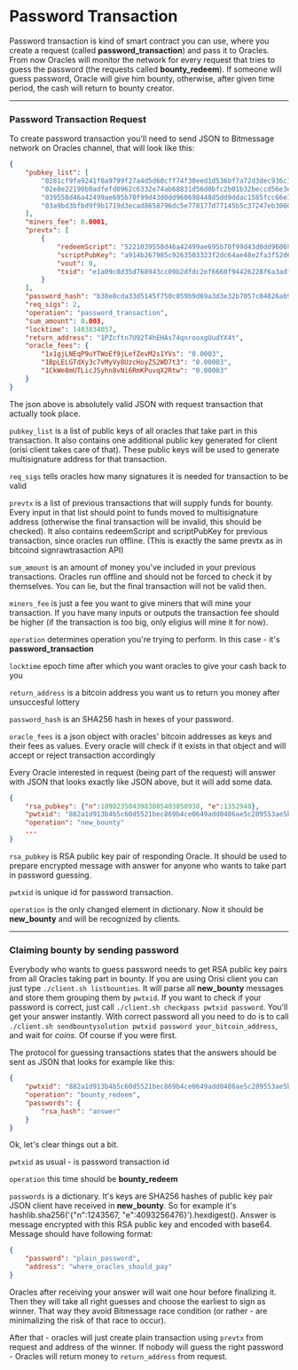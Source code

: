 # Password Transaction

Password transaction is kind of smart contract you can use, where you create a request (called **password_transaction**) and pass it to Oracles. From now Oracles will monitor the network for every request that tries to guess the password (the requests called **bounty_redeem**). If someone will guess password, Oracle will give him bounty, otherwise, after given time period, the cash will return to bounty creator.
___

### Password Transaction Request

To create password transaction you'll need to send JSON to Bitmessage network on Oracles channel, that will look like this:


```json
{
    "pubkey_list": [
        "0281cf9fa9241f0a9799f27a4d5d60cff74f30eed1d536bf7a72d3dec936c15163",
        "02e8e22190b0adfefd0962c6332e74ab68831d56d0bfc2b01b32beccd56e3ef6f0",
        "039558d46a42499ae695b70f99d43d0dd960698448d5dd9ddac1585fcc66e1bdd8",
        "03a9bd3bfbd9f9b1719d3ecad8658796dc5e778177d77145b5c37247eb30608618"
    ],
    "miners_fee": 0.0001,
    "prevtx": [
        {
            "redeemScript": "5221039558d46a42499ae695b70f99d43d0dd960698448d5dd9ddac1585fcc66e1bdd82103a9bd3bfbd9f9b1719d3ecad8658796dc5e778177d77145b5c37247eb306086182102e8e22190b0adfefd0962c6332e74ab68831d56d0bfc2b01b32beccd56e3ef6f0210281cf9fa9241f0a9799f27a4d5d60cff74f30eed1d536bf7a72d3dec936c1516354ae",
            "scriptPubKey": "a914b267985c9263503323f2dc64ae48e2fa3f52d67e87",
            "vout": 0,
            "txid": "e1a09c8d35d768943cc09b2dfdc2ef6660f94426228f6a3adf499ed91185eb46"
        }
    ],
    "password_hash": "b38e8cda33d5145f750c059b9d69a3d3e32b7057c04826ab9697ad89e1ef56ac",
    "req_sigs": 2,
    "operation": "password_transaction",
    "sum_amount": 0.003,
    "locktime": 1403834057,
    "return_address": "1PZcftn7U92T4hEHAs74qnrooxgUudYX4t",
    "oracle_fees": {
        "1x1gjLNEqP9uYTWoEf9jLefZevM2s1YVs": "0.0003",
        "1BpLELGTdXy3c7vMyVy8UzcHoyZS2WD7t3": "0.00003",
        "1CkWe8mUTLicJSyhn8vNi6RmKPuvqX2Rtw": "0.00003"
    }
}
```

The json above is absolutely valid JSON with request transaction that actually took place.

```pubkey_list``` is a list of public keys of all oracles that take part in this transaction. It also contains one additional public key generated for client (orisi client takes care of that). These public keys will be used to generate multisignature address for that transaction.

```req_sigs``` tells oracles how many signatures it is needed for transaction to be valid

```prevtx``` is a list of previous transactions that will supply funds for bounty. Every input in that list should point to funds moved to multisignature address (otherwise the final transaction will be invalid, this should be checked). It also contains redeemScript and scriptPubKey for previous transaction, since oracles run offline. (This is exactly the same prevtx as in bitcoind signrawtrasaction API)

```sum_amount``` is an amount of money you've included in your previous transactions. Oracles run offline and should not be forced to check it by themselves. You can lie, but the final transaction will not be valid then.

```miners_fee``` is just a fee you want to give miners that will mine your transaction. If you have many inputs or outputs the transaction fee should be higher (if the transaction is too big, only eligius will mine it for now).

```operation``` determines operation you're trying to perform. In this case - it's **password_transaction**

```locktime``` epoch time after which you want oracles to give your cash back to you

```return_address``` is a bitcoin address you want us to return you money after unsuccesful lottery

```password_hash``` is an SHA256 hash in hexes of your password.

```oracle_fees``` is a json object with oracles' bitcoin addresses as keys and their fees as values. Every oracle will check if it exists in that object and will accept or reject transaction accordingly


Every Oracle interested in request (being part of the request) will answer with JSON that looks exactly like JSON above, but it will add some data.

```json
{
    "rsa_pubkey": {"n":1098235043983085403850938, "e":1352940},
    "pwtxid": "882a1d913b4b5c60d5521bec869b4ce0649add0486ae5c209553ae5bc7cef1a8",
    "operation": "new_bounty"
    ...
}
```

```rsa_pubkey``` is RSA public key pair of responding Oracle. It should be used to prepare encrypted message with answer for anyone who wants to take part in password guessing.

```pwtxid``` is unique id for password transaction.

```operation``` is the only changed element in dictionary. Now it should be **new_bounty** and will be recognized by clients.

___

### Claiming bounty by sending password

Everybody who wants to guess password needs to get RSA public key pairs from all Oracles taking part in bounty. If you are using Orisi client you can just type ```./client.sh listbounties```. It will parse all **new_bounty** messages and store them grouping them by ```pwtxid```. If you want to check if your password is correct, just call ```./client.sh checkpass pwtxid password```. You'll get your answer instantly. With correct password all you need to do is to call ```./client.sh sendbountysolution pwtxid password your_bitcoin_address```, and wait for *coins*. Of course if you were first.

The protocol for guessing transactions states that the answers should be sent as JSON that looks for example like this:

```json
{
    "pwtxid": "882a1d913b4b5c60d5521bec869b4ce0649add0486ae5c209553ae5bc7cef1a8",
    "operation": "bounty_redeem",
    "passwords": {
        "rsa_hash": "answer"
    }
}
```

Ok, let's clear things out a bit.

```pwtxid``` as usual - is password transaction id

```operation``` this time should be **bounty_redeem**

```passwords``` is a dictionary. It's keys are SHA256 hashes of public key pair JSON client have received in **new_bounty**. So for example it's hashlib.sha256('{"n":1243567, "e":4093256476}').hexdigest(). Answer is message encrypted with this RSA public key and encoded with base64. Message should have following format:

```json
{
    "password": "plain_password",
    "address": "where_oracles_should_pay"
}
```

Oracles after receiving your answer will wait one hour before finalizing it. Then they will take all right guesses and choose the earliest to sign as winner. That way they avoid Bitmessage race condition (or rather - are minimalizing the risk of that race to occur).

After that - oracles will just create plain transaction using ```prevtx``` from request and address of the winner. If nobody will guess the right password - Oracles will return money to ```return_address``` from request.
